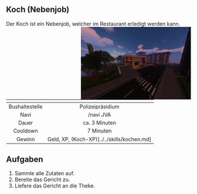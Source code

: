 ## Koch (Nebenjob)
Der Koch ist ein Nebenjob, welcher im Restaurant erledigt werden kann. <img align="right" width="300" eight="150" src="../../../assets/image/nebenjobs/Koch.png">

| <!-- --> | <!-- --> |
| :-: | :-: |
| Bushaltestelle | Polizeipräsidium |
| Navi | /navi JVA |
| Dauer | ca. 3 Minuten |
| Cooldown | 7 Minuten |
| Gewinn | Geld, XP, (Koch-XP)[../../skills/kochen.md] |

## Aufgaben
1. Sammle alle Zutaten auf.
2. Bereite das Gericht zu.
3. Liefere das Gericht an die Theke.
